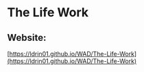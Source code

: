 The Life Work
=======================

## Website:

[https://ldrin01.github.io/WAD/The-Life-Work](https://ldrin01.github.io/WAD/The-Life-Work)
